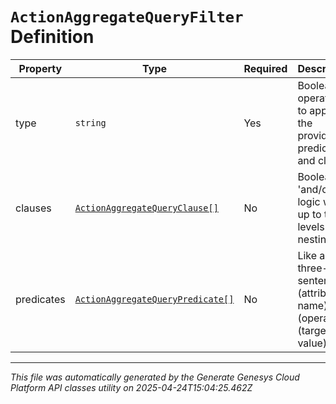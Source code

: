 # `ActionAggregateQueryFilter` Definition

| Property | Type | Required | Description |
|----------|------|----------|-------------|
| type | `string` | Yes | Boolean operation to apply to the provided predicates and clauses |
| clauses | [`ActionAggregateQueryClause[]`](actionaggregatequeryclause-definition.md) | No | Boolean 'and/or' logic with up to two-levels of nesting |
| predicates | [`ActionAggregateQueryPredicate[]`](actionaggregatequerypredicate-definition.md) | No | Like a three-word sentence: (attribute-name) (operator) (target-value). |

---

*This file was automatically generated by the Generate Genesys Cloud Platform API classes utility on 2025-04-24T15:04:25.462Z*